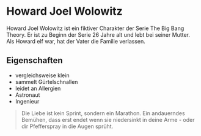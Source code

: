 # Howard Joel Wolowitz

Howard Joel Wolowitz ist ein fiktiver Charakter der Serie The Big Bang Theory. Er ist zu Beginn der Serie 26 Jahre alt und lebt bei seiner Mutter. Als Howard elf war, hat der Vater die Familie verlassen.

## Eigenschaften

* vergleichsweise klein
* sammelt Gürtelschnallen
* leidet an Allergien
* Astronaut
* Ingenieur

> Die Liebe ist kein Sprint, sondern ein Marathon. Ein andauerndes Bemühen, dass erst endet wenn sie niedersinkt in deine Arme - oder dir Pfefferspray in die Augen sprüht.
